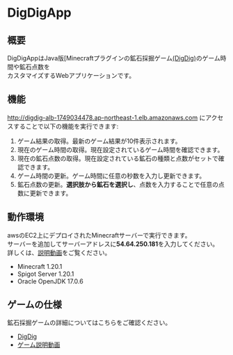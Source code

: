 # DigDigApp
## 概要
DigDigAppはJava版[Minecraftプラグインの鉱石採掘ゲーム[(DigDig)](https://github.com/tai442/DigDig.git)のゲーム時間や鉱石点数を  
カスタマイズするWebアプリケーションです。
## 機能
http://digdig-alb-1749034478.ap-northeast-1.elb.amazonaws.com にアクセスすることで以下の機能を実行できます:
1. ゲーム結果の取得。最新のゲーム結果が10件表示されます。
2. 現在のゲーム時間の取得。現在設定されているゲーム時間を確認できます。
3. 現在の鉱石点数の取得。現在設定されている鉱石の種類と点数がセットで確認できます。
4. ゲーム時間の更新。ゲーム時間に任意の秒数を入力し更新できます。
5. 鉱石点数の更新。**選択肢から鉱石を選択し**、点数を入力することで任意の点数に更新できます。  
## 動作環境  
awsのEC2上にデプロイされたMinecraftサーバーで実行できます。  
サーバーを追加してサーバーアドレスに**54.64.250.181**を入力してください。  
詳しくは、[説明動画](https://youtu.be/mFVMt-t8yx4)をご覧ください。
- Minecraft 1.20.1
- Spigot Server 1.20.1
- Oracle OpenJDK 17.0.6
## ゲームの仕様 
鉱石採掘ゲームの詳細についてはこちらをご確認ください。
- [DigDig](https://github.com/tai442/DigDig.git)
- [ゲーム説明動画](https://youtu.be/WqAqVxleHys)
